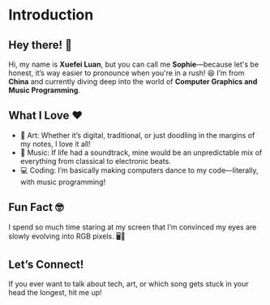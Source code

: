 # Introduction

## Hey there! 🎉

Hi, my name is **Xuefei Luan**, but you can call me **Sophie**—because let's be honest, it’s way easier to pronounce when you're in a rush! 😆 I’m from **China** and currently diving deep into the world of **Computer Graphics and Music Programming**.

## What I Love ❤️
- 🎨 Art: Whether it’s digital, traditional, or just doodling in the margins of my notes, I love it all!
- 🎵 Music: If life had a soundtrack, mine would be an unpredictable mix of everything from classical to electronic beats.
- 💻 Coding: I’m basically making computers dance to my code—literally, with music programming!

## Fun Fact 🤓
I spend so much time staring at my screen that I’m convinced my eyes are slowly evolving into RGB pixels. 🖥️🌈  


## Let’s Connect!
If you ever want to talk about tech, art, or which song gets stuck in your head the longest, hit me up!

